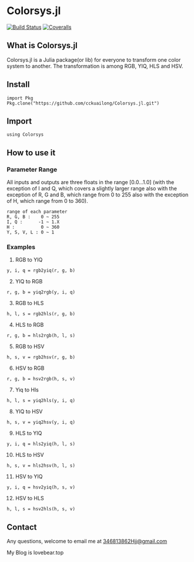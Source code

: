 # Colorsys.jl
[![Build Status](https://travis-ci.com/cckuailong/Colorsys.jl.svg?branch=master)](https://travis-ci.com/cckuailong/Colorsys.jl)
[![Coveralls](https://coveralls.io/repos/github/cckuailong/Colorsys.jl/badge.svg?branch=master)](https://coveralls.io/github/cckuailong/Colorsys.jl?branch=master)
## What is Colorsys.jl
Colorsys.jl is a Julia package(or lib) for everyone to
transform one color system to another. The transformation
is among RGB, YIQ, HLS and HSV.
## Install
```
import Pkg
Pkg.clone("https://github.com/cckuailong/Colorsys.jl.git")
```
## Import
```
using Colorsys
```
## How to use it
### Parameter Range
All inputs and outputs are three floats in the range [0.0...1.0]
(with the exception of I and Q, which covers a slightly larger range
also with the exception of R, G and B, which range from 0 to 255
also with the exception of H, which range from 0 to 360).

```
range of each parameter
R, G, B :    0 ~ 255
I, Q :      -1 ~ 1.X
H :          0 ~ 360
Y, S, V, L : 0 ~ 1
```
### Examples
1. RGB to YIQ
```
y, i, q = rgb2yiq(r, g, b)
```
2. YIQ to RGB
```
r, g, b = yiq2rgb(y, i, q)
```
3. RGB to HLS
```
h, l, s = rgb2hls(r, g, b)
```
4. HLS to RGB
```
r, g, b = hls2rgb(h, l, s)
```
5. RGB to HSV
```
h, s, v = rgb2hsv(r, g, b)
```
6. HSV to RGB
```
r, g, b = hsv2rgb(h, s, v)
```
7. Yiq to Hls
```
h, l, s = yiq2hls(y, i, q)
```
8. YIQ to HSV
```
h, s, v = yiq2hsv(y, i, q)
```
9. HLS to YIQ
```
y, i, q = hls2yiq(h, l, s)
```
10. HLS to HSV
```
h, s, v = hls2hsv(h, l, s)
```
11. HSV to YIQ
```
y, i, q = hsv2yiq(h, s, v)
```
12. HSV to HLS
```
h, l, s = hsv2hls(h, s, v)
```
## Contact
Any questions, welcome to email me at 346813862Hjj@gmail.com

My Blog is lovebear.top
